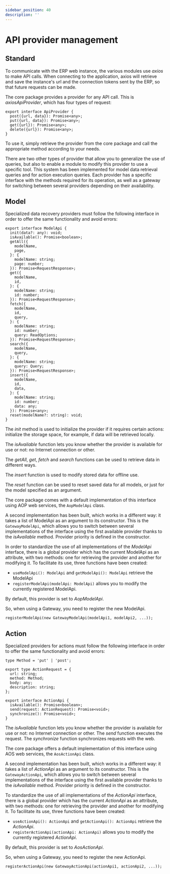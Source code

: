 ```yaml
---
sidebar_position: 40
description: ''
---
```


# API provider management

## Standard

To communicate with the ERP web instance, the various modules use _axios_ to make API calls. When connecting to the application, axios will retrieve and save the instance's url and the connection tokens sent by the ERP, so that future requests can be made.

The core package provides a provider for any API call. This is _axiosApiProvider_, which has four types of request:

```tsx
export interface ApiProvider {
  post({url, data}): Promise<any>;
  put({url, data}): Promise<any>;
  get({url}): Promise<any>;
  delete({url}): Promise<any>;
}
```

To use it, simply retrieve the provider from the core package and call the appropriate method according to your needs.

There are two other types of provider that allow you to generalize the use of queries, but also to enable a module to modify this provider to use a specific tool. This system has been implemented for model data retrieval queries and for action execution queries. Each provider has a specific interface with the methods required for its operation, as well as a gateway for switching between several providers depending on their availability.

## Model

Specialized data recovery providers must follow the following interface in order to offer the same functionality and avoid errors:

```tsx
export interface ModelApi {
  init(data?: any): void;
  isAvailable(): Promise<boolean>;
  getAll({
    modelName,
    page,
  }: {
    modelName: string;
    page: number;
  }): Promise<RequestResponse>;
  get({
    modelName,
    id,
  }: {
    modelName: string;
    id: number;
  }): Promise<RequestResponse>;
  fetch({
    modelName,
    id,
    query,
  }: {
    modelName: string;
    id: number;
    query: ReadOptions;
  }): Promise<RequestResponse>;
  search({
    modelName,
    query,
  }: {
    modelName: string;
    query: Query;
  }): Promise<RequestResponse>;
  insert({
    modelName,
    id,
    data,
  }: {
    modelName: string;
    id: number;
    data: any;
  }): Promise<any>;
  reset(modelName?: string): void;
}
```

The _init_ method is used to initialize the provider if it requires certain actions: initialize the storage space, for example, if data will be retrieved locally.

The _isAvailable_ function lets you know whether the provider is available for use or not: no Internet connection or other.

The _getAll_, _get_, _fetch_ and _search_ functions can be used to retrieve data in different ways.

The _insert_ function is used to modify stored data for offline use.

The _reset_ function can be used to reset saved data for all models, or just for the model specified as an argument.

The core package comes with a default implementation of this interface using AOP web services, the `AopModelApi` class.

A second implementation has been built, which works in a different way: it takes a list of ModelApi as an argument to its constructor. This is the `GatewayModelApi`, which allows you to switch between several implementations of the interface using the first available provider thanks to the _isAvailable_ method. Provider priority is defined in the constructor.

In order to standardize the use of all implementations of the _ModelApi_ interface, there is a global provider which has the current ModelApi as an attribute, with two methods: one for retrieving the provider and another for modifying it. To facilitate its use, three functions have been created:

- `useModelApi(): ModelApi` and `getModelApi(): ModelApi` retrieve the ModelApi
- `registerModelApi(modelApi: ModelApi)` allows you to modify the currently registered ModelApi.

By default, this provider is set to _AopModelApi_.

So, when using a Gateway, you need to register the new ModelApi.

```tsx
registerModelApi(new GatewayModelApi(modelApi1, modelApi2, ...));
```

## Action

Specialized providers for actions must follow the following interface in order to offer the same functionality and avoid errors:

```tsx
type Method = 'put' | 'post';

export type ActionRequest = {
  url: string;
  method: Method;
  body: any;
  description: string;
};

export interface ActionApi {
  isAvailable(): Promise<boolean>;
  send(request: ActionRequest): Promise<void>;
  synchronize(): Promise<void>;
}
```

The _isAvailable_ function lets you know whether the provider is available for use or not: no Internet connection or other. The _send_ function executes the request. The _synchronize_ function synchronizes requests with the web.

The core package offers a default implementation of this interface using AOS web services, the `AosActionApi` class.

A second implementation has been built, which works in a different way: it takes a list of _ActionApi_ as an argument to its constructor. This is the `GatewayActionApi`, which allows you to switch between several implementations of the interface using the first available provider thanks to the _isAvailable_ method. Provider priority is defined in the constructor.

To standardize the use of all implementations of the _ActionApi_ interface, there is a global provider which has the current _ActionApi_ as an attribute, with two methods: one for retrieving the provider and another for modifying it. To facilitate its use, three functions have been created:

- `useActionApi(): ActionApi` and `getActionApi(): ActionApi` retrieve the _ActionApi_.
- `registerActionApi(actionApi: ActionApi)` allows you to modify the currently registered _ActionApi_.

By default, this provider is set to _AosActionApi_.

So, when using a Gateway, you need to register the new ActionApi.

```tsx
registerActionApi(new GatewayActionApi(actionApi1, actionApi2, ...));
```
